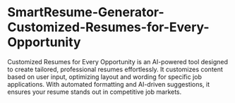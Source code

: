 # SmartResume-Generator-Customized-Resumes-for-Every-Opportunity
Customized Resumes for Every Opportunity is an AI-powered tool designed to create tailored, professional resumes effortlessly. It customizes content based on user input, optimizing layout and wording for specific job applications. With automated formatting and AI-driven suggestions, it ensures your resume stands out in competitive job markets.
